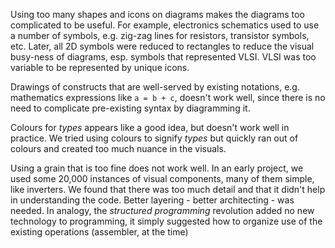 Using too many shapes and icons on diagrams makes the diagrams too complicated to be useful. 
For example, electronics schematics used to use a number of symbols, e.g. zig-zag lines for resistors, transistor symbols, etc.  Later, all 2D symbols were reduced to rectangles to reduce the visual busy-ness of diagrams, esp. symbols that represented VLSI.  VLSI was too variable to be represented by unique icons.

Drawings of constructs that are well-served by existing notations, e.g. mathematics expressions like `a = b + c`, doesn't work well, since there is no need to complicate pre-existing syntax by diagramming it.

Colours for *types* appears like a good idea, but doesn't work well in practice.  We tried using colours to signify *types* but quickly ran out of colours and created too much nuance in the visuals.

Using a grain that is too fine does not work well.  In an early project, we used some 20,000 instances of visual components, many of them simple, like inverters.  We found that there was too much detail and that it didn't help in understanding the code.  Better layering - better architecting - was needed.  In analogy, the *structured programming* revolution added no new technology to programming, it simply suggested how to organize use of the existing operations (assembler, at the time)